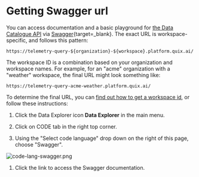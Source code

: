 # Getting Swagger url

You can access documentation and a basic playground for [the Data
Catalogue API](intro.md) via
[Swagger](https://swagger.io/){target=_blank}. The exact URL is workspace-specific, and
follows this pattern:

    https://telemetry-query-${organization}-${workspace}.platform.quix.ai/

The workspace ID is a combination based on your organization and
workspace names. For example, for an "acme" organization with a
"weather" workspace, the final URL might look something like:

    https://telemetry-query-acme-weather.platform.quix.ai/

To determine the final URL, you can [find out how to get a workspace
id](/platform/how-to/get-workspace-id), or follow these instructions:

1.  Click the Data Explorer icon **Data Explorer** in the main menu.

2.  Click on CODE tab in the right top corner.

3.  Using the "Select code language" drop down on the right of this
    page, choose "Swagger".

![code-lang-swagger.png](/apis/images/code-lang-swagger.png)

1.  Click the link to access the Swagger documentation.
